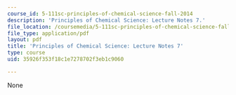 ```yaml
---
course_id: 5-111sc-principles-of-chemical-science-fall-2014
description: 'Principles of Chemical Science: Lecture Notes 7.'
file_location: /coursemedia/5-111sc-principles-of-chemical-science-fall-2014/35926f353f18c1e7278702f3eb1c9060_MIT5_111F14_Lec7.pdf
file_type: application/pdf
layout: pdf
title: 'Principles of Chemical Science: Lecture Notes 7'
type: course
uid: 35926f353f18c1e7278702f3eb1c9060

---
```

None